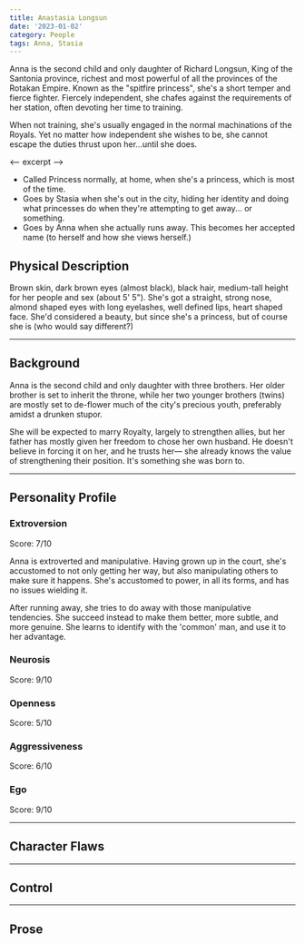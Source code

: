 ```yaml
---
title: Anastasia Longsun
date: '2023-01-02'
category: People
tags: Anna, Stasia
---
```


Anna is the second child and only daughter of Richard Longsun, King of the Santonia province, richest and most powerful of all the provinces of the Rotakan Empire. Known as the "spitfire princess", she's a short temper and fierce fighter. Fiercely independent, she chafes against the requirements of her station, often devoting her time to training.

When not training, she's usually engaged in the normal machinations of the Royals. Yet no matter how independent she wishes to be, she cannot escape the duties thrust upon her...until she does.

<-- excerpt -->

- Called Princess normally, at home, when she's a princess, which is most of the time.
- Goes by Stasia when she's out in the city, hiding her identity and doing what princesses do when they're attempting to get away... or something.
- Goes by Anna when she actually runs away. This becomes her accepted name (to herself and how she views herself.)

## Physical Description

Brown skin, dark brown eyes (almost black), black hair, medium-tall height for her people and sex (about 5' 5"). She's got a straight, strong nose, almond shaped eyes with long eyelashes, well defined lips, heart shaped face. She'd considered a beauty, but since she's a princess, but of course she is (who would say different?)

----

## Background

Anna is the second child and only daughter with three brothers. Her older brother is set to inherit the throne, while her two younger brothers (twins) are mostly set to de-flower much of the city's precious youth, preferably amidst a drunken stupor.

She will be expected to marry Royalty, largely to strengthen allies, but her father has mostly given her freedom to chose her own husband.  He doesn't believe in forcing it on her, and he trusts her— she already knows the value of strengthening their position. It's something she was born to.

----

## Personality Profile


### Extroversion

Score: 7/10

Anna is extroverted and manipulative. Having grown up in the court, she's accustomed to not only getting her way, but also manipulating others to make sure it happens.  She's accustomed to power, in all its forms, and has no issues wielding it.

After running away, she tries to do away with those manipulative tendencies. She succeed instead to make them better, more subtle, and more genuine. She learns to identify with the 'common' man, and use it to her advantage. 


### Neurosis

Score: 9/10


### Openness

Score: 5/10


### Aggressiveness

Score: 6/10


### Ego

Score: 9/10


----

## Character Flaws


----

## Control
 

----

## Prose

